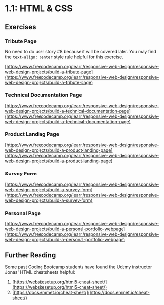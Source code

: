 # 1.1: HTML & CSS

## Exercises

### Tribute Page

No need to do user story \#8 because it will be covered later. You may find the `text-align: center` style rule helpful for this exercise.

[https://www.freecodecamp.org/learn/responsive-web-design/responsive-web-design-projects/build-a-tribute-page](https://www.freecodecamp.org/learn/responsive-web-design/responsive-web-design-projects/build-a-tribute-page)

### Technical Documentation Page

[https://www.freecodecamp.org/learn/responsive-web-design/responsive-web-design-projects/build-a-technical-documentation-page](https://www.freecodecamp.org/learn/responsive-web-design/responsive-web-design-projects/build-a-technical-documentation-page)

### Product Landing Page

[https://www.freecodecamp.org/learn/responsive-web-design/responsive-web-design-projects/build-a-product-landing-page](https://www.freecodecamp.org/learn/responsive-web-design/responsive-web-design-projects/build-a-product-landing-page)

### Survey Form

[https://www.freecodecamp.org/learn/responsive-web-design/responsive-web-design-projects/build-a-survey-form](https://www.freecodecamp.org/learn/responsive-web-design/responsive-web-design-projects/build-a-survey-form)

### Personal Page

[https://www.freecodecamp.org/learn/responsive-web-design/responsive-web-design-projects/build-a-personal-portfolio-webpage](https://www.freecodecamp.org/learn/responsive-web-design/responsive-web-design-projects/build-a-personal-portfolio-webpage)

## Further Reading

Some past Coding Bootcamp students have found the Udemy instructor Jonas' HTML cheatsheets helpful:

1. [https://websitesetup.org/html5-cheat-sheet/](https://websitesetup.org/html5-cheat-sheet/)
2. [https://docs.emmet.io/cheat-sheet/](https://docs.emmet.io/cheat-sheet/)

